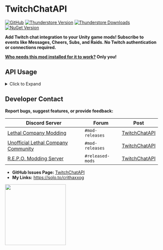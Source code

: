 # TwitchChatAPI

[![GitHub](https://img.shields.io/badge/GitHub-TwitchChatAPI-brightgreen?style=for-the-badge&logo=GitHub)](https://github.com/ZehsTeam/TwitchChatAPI)
[![Thunderstore Version](https://img.shields.io/thunderstore/v/Zehs/TwitchChatAPI?style=for-the-badge&logo=thunderstore&logoColor=white)](https://thunderstore.io/c/lethal-company/p/Zehs/TwitchChatAPI/)
[![Thunderstore Downloads](https://img.shields.io/thunderstore/dt/Zehs/TwitchChatAPI?style=for-the-badge&logo=thunderstore&logoColor=white)](https://thunderstore.io/c/lethal-company/p/Zehs/TwitchChatAPI/)
[![NuGet Version](https://img.shields.io/nuget/v/zehs.twitchchatapi?style=for-the-badge&logo=nuget)](https://www.nuget.org/packages/Zehs.TwitchChatAPI)

**Add Twitch chat integration to your Unity game mods! Subscribe to events like Messages, Cheers, Subs, and Raids. No Twitch authentication or connections required.**

**<ins>Who needs this mod installed for it to work?</ins> Only you!**

## API Usage

<details><summary>Click to Expand</summary>

<br>

Reference TwitchChatAPI in your project's `.csproj` file.

Add TwitchChatAPI as a dependency to your plugin class.

```cs
[BepInDependency(TwitchChatAPI.MyPluginInfo.PLUGIN_GUID, BepInDependency.DependencyFlags.HardDependency)]
```

```cs
[BepInPlugin("You.YourMod", "YourMod", "1.0.0")]
[BepInDependency(TwitchChatAPI.MyPluginInfo.PLUGIN_GUID, BepInDependency.DependencyFlags.HardDependency)]
public class YourMod : BaseUnityPlugin
{
    // ...
}
```

### API

https://github.com/ZehsTeam/TwitchChatAPI/blob/main/TwitchChatAPI/API.cs

```cs
namespace TwitchChatAPI;

public static class API
{
    public static string Channel { get; }

    public static ConnectionState ConnectionState { get; }
    public static event Action<ConnectionState> OnConnectionStateChanged;

    public static event Action OnConnect;
    public static event Action OnDisconnect;
    public static event Action<TwitchMessage> OnMessage;
    public static event Action<TwitchCheerEvent> OnCheer;
    public static event Action<TwitchSubEvent> OnSub;
    public static event Action<TwitchRaidEvent> OnRaid;
    public static event Action<TwitchRoomState> OnRoomStateUpdate;

    public static IReadOnlyCollection<TwitchUser> Users { get; }

    public static void Connect();
    public static void Connect(string channel);

    public static void Disconnect();    

    public static bool TryGetUserByUsername(string username, out TwitchUser twitchUser);
    public static bool TryGetUserByUserId(string userId, out TwitchUser twitchUser);
    public static TwitchUser[] GetUsersSeenWithin(TimeSpan timeSpan);
}
```

### TwitchUser

https://github.com/ZehsTeam/TwitchChatAPI/blob/main/TwitchChatAPI/Objects/TwitchUser.cs

### TwitchMessage

https://github.com/ZehsTeam/TwitchChatAPI/blob/main/TwitchChatAPI/Objects/TwitchMessage.cs

### TwitchEvents (Cheer, Sub, Raid)

https://github.com/ZehsTeam/TwitchChatAPI/blob/main/TwitchChatAPI/Objects/TwitchEvents.cs

### Example

```cs
using TwitchChatAPI;
using TwitchChatAPI.Enums;
using TwitchChatAPI.Objects;
using UnityEngine;

public class TwitchChatExample : MonoBehaviour
{
    private void OnEnable()
    {
        // Subscribe to Twitch events
        API.OnMessage += HandleMessage;
        API.OnCheer += HandleCheer;
        API.OnSub += HandleSub;
        API.OnRaid += HandleRaid;
    }

    private void OnDisable()
    {
        // Unsubscribe to avoid memory leaks
        API.OnMessage -= HandleMessage;
        API.OnCheer -= HandleCheer;
        API.OnSub -= HandleSub;
        API.OnRaid -= HandleRaid;
    }

    private void HandleMessage(TwitchMessage message)
    {
        Debug.Log($"[{message.User.DisplayName}]: {message.Message}");
    }

    private void HandleCheer(TwitchCheerEvent cheer)
    {
        Debug.Log($"{cheer.User.DisplayName} cheered {cheer.CheerAmount} bits!");
    }

    private void HandleSub(TwitchSubEvent sub)
    {
        //...
    }

    private void HandleRaid(TwitchRaidEvent raid)
    {
        Debug.Log($"Raid incoming! {raid.User.DisplayName} is raiding with {raid.ViewerCount} viewers!");
    }
}
```

</details>

## Developer Contact

**Report bugs, suggest features, or provide feedback:**

| **Discord Server** | **Forum** | **Post** |  
|--------------------|-----------|----------|  
| [Lethal Company Modding](https://discord.gg/XeyYqRdRGC) | `#mod-releases` | [TwitchChatAPI](https://discord.com/channels/1168655651455639582/1324949317030772838) |  
| [Unofficial Lethal Company Community](https://discord.gg/nYcQFEpXfU) | `#mod-releases` | [TwitchChatAPI](https://discord.com/channels/1169792572382773318/1324949327453356145) |  
| [R.E.P.O. Modding Server](https://discord.com/invite/vPJtKhYAFe) | `#released-mods` | [TwitchChatAPI](https://discord.com/channels/1344557689979670578/1373837610832629842) |  

- **GitHub Issues Page:** [TwitchChatAPI](https://github.com/ZehsTeam/TwitchChatAPI/issues)
- **My Links:** https://solo.to/crithaxxog

[<img src="https://i.imgur.com/duJZQTS.png" width="200px">](https://ko-fi.com/zehsteam)
